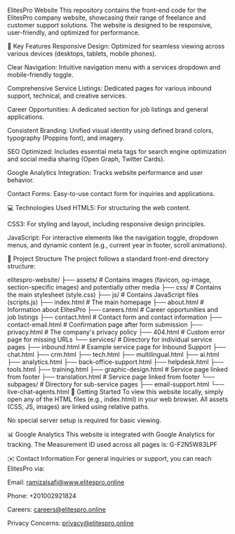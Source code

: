 ElitesPro Website
This repository contains the front-end code for the ElitesPro company website, showcasing their range of freelance and customer support solutions. The website is designed to be responsive, user-friendly, and optimized for performance.

🚀 Key Features
Responsive Design: Optimized for seamless viewing across various devices (desktops, tablets, mobile phones).

Clear Navigation: Intuitive navigation menu with a services dropdown and mobile-friendly toggle.

Comprehensive Service Listings: Dedicated pages for various inbound support, technical, and creative services.

Career Opportunities: A dedicated section for job listings and general applications.

Consistent Branding: Unified visual identity using defined brand colors, typography (Poppins font), and imagery.

SEO Optimized: Includes essential meta tags for search engine optimization and social media sharing (Open Graph, Twitter Cards).

Google Analytics Integration: Tracks website performance and user behavior.

Contact Forms: Easy-to-use contact form for inquiries and applications.

💻 Technologies Used
HTML5: For structuring the web content.

CSS3: For styling and layout, including responsive design principles.

JavaScript: For interactive elements like the navigation toggle, dropdown menus, and dynamic content (e.g., current year in footer, scroll animations).

📁 Project Structure
The project follows a standard front-end directory structure:

elitespro-website/
├── assets/                 # Contains images (favicon, og-image, section-specific images) and potentially other media
├── css/                    # Contains the main stylesheet (style.css)
├── js/                     # Contains JavaScript files (scripts.js)
├── index.html              # The main homepage
├── about.html              # Information about ElitesPro
├── careers.html            # Career opportunities and job listings
├── contact.html            # Contact form and contact information
├── contact-email.html      # Confirmation page after form submission
├── privacy.html            # The company's privacy policy
├── 404.html                # Custom error page for missing URLs
└── services/               # Directory for individual service pages
    ├── inbound.html        # Example service page for Inbound Support
    ├── chat.html
    ├── crm.html
    ├── tech.html
    ├── multilingual.html
    ├── ai.html
    ├── analytics.html
    ├── back-office-support.html
    ├── helpdesk.html
    ├── tools.html
    ├── training.html
    ├── graphic-design.html # Service page linked from footer
    ├── translation.html    # Service page linked from footer
    └── subpages/           # Directory for sub-service pages
        ├── email-support.html
        └── live-chat-agents.html
🚀 Getting Started
To view this website locally, simply open any of the HTML files (e.g., index.html) in your web browser. All assets (CSS, JS, images) are linked using relative paths.

No special server setup is required for basic viewing.

📊 Google Analytics
This website is integrated with Google Analytics for tracking. The Measurement ID used across all pages is:
G-F2N5W83LPF

✉️ Contact Information
For general inquiries or support, you can reach ElitesPro via:

Email: ramizalsafi@www.elitespro.online

Phone: +201002921824

Careers: careers@elitespro.online

Privacy Concerns: privacy@elitespro.online
